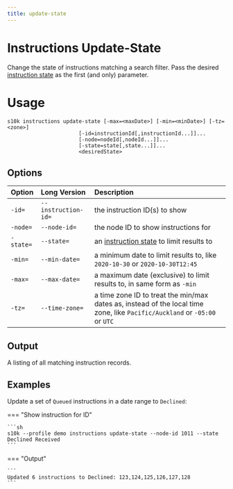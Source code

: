 ```yaml
---
title: update-state
---
```

# Instructions Update-State

Change the state of instructions matching a search filter. Pass the desired [instruction
state][instruction-states] as the first (and only) parameter.

# Usage

```
s10k instructions update-state [-max=<maxDate>] [-min=<minDate>] [-tz=<zone>]
                       [-id=instructionId[,instructionId...]]...
                       [-node=nodeId[,nodeId...]]...
					   [-state=state[,state...]]...
					   <desiredState>
```

## Options

<div markdown="1" class="options-explicit-col-widths">

| Option | Long Version | Description |
|:-------|:-------------|:------------|
| `-id=` | `--instruction-id=` | the instruction ID(s) to show |
| `-node=` | `--node-id=` | the node ID to show instructions for |
| `-state=` | `--state=` | an [instruction state][instruction-states] to limit results to |
| `-min=` | `--min-date=` | a minimum date to limit results to, like `2020-10-30` or `2020-10-30T12:45` |
| `-max=` | `--max-date=` | a maximum date (exclusive) to limit results to, in same form as `-min` |
| `-tz=` | `--time-zone=` | a time zone ID to treat the min/max dates as, instead of the local time zone, like `Pacific/Auckland` or `-05:00` or `UTC` |

</div>

## Output

A listing of all matching instruction records.

## Examples

Update a set of `Queued` instructions in a date range to `Declined`:

=== "Show instruction for ID"

	```sh
	s10k --profile demo instructions update-state --node-id 1011 --state Declined Received
	```

=== "Output"

	```
	Updated 6 instructions to Declined: 123,124,125,126,127,128
	```


[instruction-states]: https://github.com/SolarNetwork/solarnetwork/wiki/SolarUser-API-enumerated-types#node-instruction-state-type
